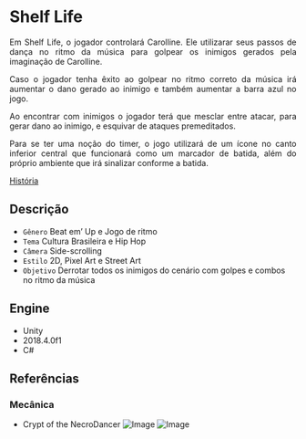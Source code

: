 # Shelf Life

<p align="justify">   Em Shelf Life, o jogador controlará Carolline. Ele utilizarar seus passos de dança no ritmo da música para golpear os inimigos gerados pela imaginação de Carolline.</p>
<p align="justify">   Caso o jogador tenha êxito ao golpear no ritmo correto da música irá aumentar o dano gerado ao inimigo e também aumentar a barra azul no jogo.</p>
<p align="justify">   Ao encontrar com inimigos o jogador terá que mesclar entre atacar, para gerar dano ao inimigo, e esquivar de ataques premeditados.</p>
<p align="justify">   Para se ter uma noção do timer, o jogo utilizará de um ícone no canto inferior central que funcionará como um marcador de batida, além do próprio ambiente que irá sinalizar conforme a batida.</p>

[História](documentacao/historia-shelf-life.pdf)

## Descrição
- `Gênero` Beat em’ Up e Jogo de ritmo
- `Tema` Cultura Brasileira e Hip Hop
- `Câmera` Side-scrolling
- `Estilo` 2D, Pixel Art e Street Art
- `Objetivo` Derrotar todos os inimigos do cenário com golpes e combos no ritmo da música

## Engine
- Unity 
- 2018.4.0f1
- C#

## Referências

### Mecânica
- Crypt of the NecroDancer
![Image](screenshot/referencias/Crypt-of-the-NecroDancer-1.gif)
![Image](screenshot/referencias/Crypt-of-the-NecroDancer-2.gif)
